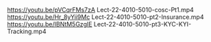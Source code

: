 https://youtu.be/pVCqrFMs7zA Lect-22-4010-5010-cosc-Pt1.mp4
https://youtu.be/Hr_8yYii9Mc Lect-22-4010-5010-pt2-Insurance.mp4
https://youtu.be/IBNtM5GzgIE Lect-22-4010-5010-pt3-KYC-KYI-Tracking.mp4
